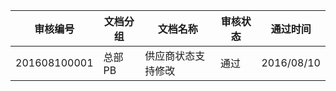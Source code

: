 |审核编号        |文档分组  |文档名称                    |审核状态 |通过时间    |
|:--------------:|----------|----------------------------|---------|------------|
|201608100001    |总部PB    |供应商状态支持修改          |通过     |2016/08/10  |
